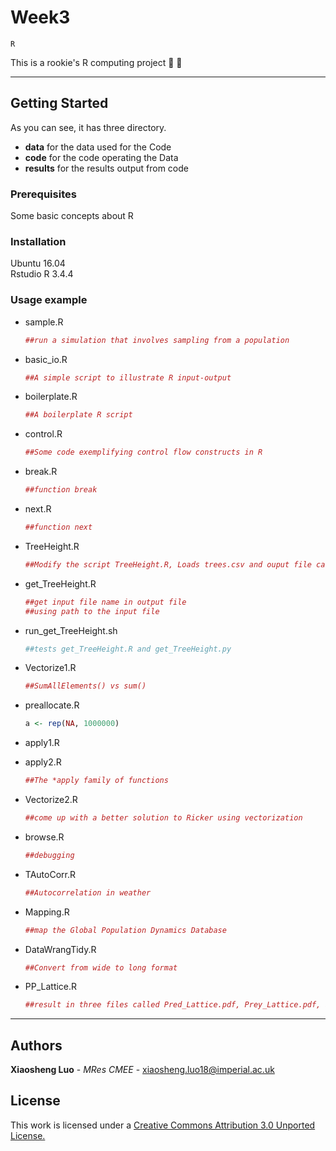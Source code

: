 # Week3
`R`

This is a rookie's R computing project   :ghost:  :ghost:

***

## Getting Started
As you can see, it has three directory.
- **data** for the data used for the Code
- **code** for the code operating the Data
- **results** for the results output from code

### Prerequisites

Some basic concepts about R

### Installation
Ubuntu 16.04  
Rstudio R 3.4.4
### Usage example
- sample.R
    ```R
    ##run a simulation that involves sampling from a population
    ```
- basic_io.R
    ```R
    ##A simple script to illustrate R input-output
    ```

- boilerplate.R
    ```R
    ##A boilerplate R script
    ```

- control.R
    ```R
    ##Some code exemplifying control flow constructs in R 
    ```

- break.R
    ```R
    ##function break
    ```

- next.R
    ```R
    ##function next
    ```

- TreeHeight.R
    ```R
    ##Modify the script TreeHeight.R, Loads trees.csv and ouput file called ##TreeHts.csv in results that contains the calculated tree heights
    ```

- get_TreeHeight.R
    ```R
    ##get input file name in output file
    ##using path to the input file  
    ```

- run_get_TreeHeight.sh
    ```bash
    ##tests get_TreeHeight.R and get_TreeHeight.py
    ```
- Vectorize1.R
    ```R
    ##SumAllElements() vs sum()
    ```

- preallocate.R
    ```R
    a <- rep(NA, 1000000)
    ``` 

- apply1.R
- apply2.R
    ```R
    ##The *apply family of functions
    ```

- Vectorize2.R
    ```R
    ##come up with a better solution to Ricker using vectorization 
    ```

- browse.R
    ```R
    ##debugging 
    ```

- TAutoCorr.R
    ```R
    ##Autocorrelation in weather
    ```

- Mapping.R
    ```R
    ##map the Global Population Dynamics Database
    ```

- DataWrangTidy.R
    ```R
    ##Convert from wide to long format
    ```

- PP_Lattice.R
    ```R
    ##result in three files called Pred_Lattice.pdf, Prey_Lattice.pdf, and SizeRatio_Lattice.pdf
    ```
___
## Authors

**Xiaosheng Luo** - *MRes CMEE* - [xiaosheng.luo18@imperial.ac.uk](xiaosheng.luo18@imperial.ac.uk)

## License

This work is licensed under a [Creative Commons Attribution 3.0 Unported License.](http://creativecommons.org/licenses/by/3.0/)
